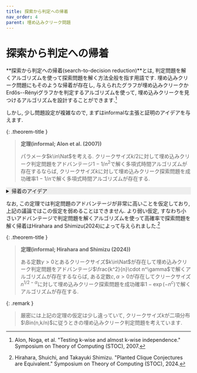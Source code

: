 ```yaml
---
title: 探索から判定への帰着
nav_order: 4
parent: 埋め込みクリーク問題
---
```


# 探索から判定への帰着

**探索から判定への帰着(search-to-decision reduction)**とは, 判定問題を解くアルゴリズムを使って探索問題を解く方法全般を指す用語です.
埋め込みクリーク問題にもそのような帰着が存在し, 与えられたグラフが埋め込みクリークかErdős--Rényiグラフかを判定するアルゴリズムを使って,
埋め込みクリークを見つけるアルゴリズムを設計することができます.[^AAKMRX07]

しかし, 少し問題設定が複雑なので, まずはinformalな主張と証明のアイデアを与えます.

{: .theorem-title }
> **定理(informal; Alon et al. (2007))**
>
> パラメータ$k\in\Nat$を考える. クリークサイズ$k/2$に対して埋め込みクリーク判定問題をアドバンテージ$1-1/n^2$で解く多項式時間アルゴリズムが存在するならば, クリークサイズ$k$に対して埋め込みクリーク探索問題を成功確率$1-1/n$で解く多項式時間アルゴリズムが存在する.

<details markdown="1" style="background-color: #eee;">
<summary style="display: list-item">帰着のアイデア</summary>
  仮定より, 判定問題を解くアルゴリズム$\calA$は非常に高いアドバンテージを持つため,
  $G=\PC(n,k/2)$ならば確率$1-1/n^2$で$\calA(G)=1$,
  $G=G(n,1/2)$ならば確率$1-1/n^2$で$\calA(G)=0$となります.

  さて, 探索問題の入力を$G=\PC(n,k)$とし, その頂点集合$V=[n]$に対し, 埋め込まれたクリークを$C\subseteq V$とします.
  各頂点$u\in V$に対し, $G$上の$u$とその隣接頂点からなる集合を$N(u)$とします.
  グラフ$G$から頂点集合$N(u)$を除去して得られるグラフ$G_u$を考えましょう.

  - もし$u\in C$ならば, 隣接頂点はクリークを含むので, $N(u)\supseteq C$となります. グラフ$G_u$は$G$に埋め込まれたクリークをもたないため, その周辺分布はおおまかにいうと$G(n/2,1/2)$となります.
  - もし$u \not\in C$ならば, クリーク$C$と$u$の間には平均的に$k/2$本の辺が存在するため, $\abs{N(u)\cap C}\approx C$となり, 残った$G_u$にはサイズおよそ$k/2$のクリークを持つことになるため, 周辺分布は大体$\PC(n/2,k/2)$となります.

  判定問題を解くアルゴリズムを使うとこれらのケースを確率$1-1/n^2$で区別できるため, $u\in C$かどうかを判定できます.
  これを全ての頂点$u\in V$に対して行うと, $u\in V$に関するunion boundにより, 確率$1-1/n$で$C$を見つけることができます.

</details>

[^AAKMRX07]: Alon, Noga, et al. "Testing k-wise and almost k-wise independence." Symposium on Theory of Computing (STOC), 2007.


なお, この定理では判定問題のアドバンテージが非常に高いことを仮定しており, 上記の議論ではこの仮定を弱めることはできません.
より弱い仮定, すなわち小さいアドバンテージで判定問題を解くアルゴリズムを使って高確率で探索問題を解く帰着はHirahara and Shimizu(2024)によって与えられました.[^HS24]

{: .theorem-title }
> **定理(informal; Hirahara and Shimizu (2024))**
>
> ある定数$\gamma>0$とあるクリークサイズ$k\in\Nat$が存在して埋め込みクリーク判定問題をアドバンテージ$\frac{k^2}{n}\cdot n^\gamma$で解くアルゴリズムが存在するならば,
> ある定数$c,\alpha>0$が存在してクリークサイズ$n^{1/2-\alpha}$に対して埋め込みクリーク探索問題を成功確率$1-\exp(-n^{c})$で解くアルゴリズムが存在する.

{: .remark }
> 厳密には上記の定理の仮定は少し違っていて, クリークサイズ$k$が二項分布$\Bin(n,k/n)$に従うときの埋め込みクリーク判定問題を考えています.

[^HS24]: Hirahara, Shuichi, and Takayuki Shimizu. "Planted Clique Conjectures are Equivalent." Symposium on Theory of Computing (STOC), 2024.